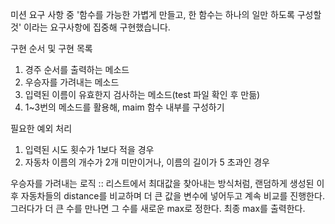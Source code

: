 미션 요구 사항 중 '함수를 가능한 가볍게 만들고,
한 함수는 하나의 일만 하도록 구성할 것' 이라는
요구사항에 집중해 구현했습니다.

구현 순서 및 구현 목록
1. 경주 순서를 출력하는 메소드
2. 우승자를 가려내는 메소드
3. 입력된 이름이 유효한지 검사하는 메소드(test 파일 확인 후 만듦)
4. 1~3번의 메소드를 활용해, maim 함수 내부를 구성하기

필요한 예외 처리
1. 입력된 시도 횟수가 1보다 적을 경우
2. 자동차 이름의 개수가 2개 미만이거나, 이름의 길이가 5 초과인 경우

우승자를 가려내는 로직
:: 리스트에서 최대값을 찾아내는 방식처럼,
랜덤하게 생성된 이후 자동차들의 distance를 비교하며
더 큰 값을 변수에 넣어두고 계속 비교를 진행한다.
그러다가 더 큰 수를 만나면 그 수를 새로운 max로 정한다.
최종 max를 출력한다.